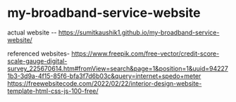 # my-broadband-service-website

actual website --  https://sumitkaushik1.github.io/my-broadband-service-website/

referenced websites- https://www.freepik.com/free-vector/credit-score-scale-gauge-digital-survey_225670614.htm#fromView=search&page=1&position=1&uuid=942271b3-3d9a-4f15-85f6-bfa3f7d6b03c&query=internet+spedo+meter <br>
 https://freewebsitecode.com/2022/02/22/interior-design-website-template-html-css-js-100-free/


